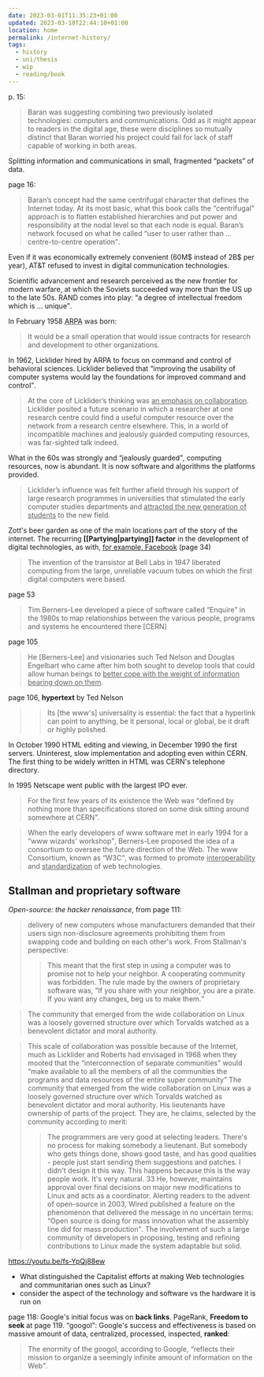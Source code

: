 ```yaml
---
date: 2023-03-01T11:35:23+01:00
updated: 2023-03-18T22:44:10+01:00
location: home
permalink: /internet-history/
tags:
  - history
  - uni/thesis
  - wip
  - reading/book
---
```


p. 15:

> Baran was suggesting combining two previously isolated technologies: computers and communications. Odd as it might appear to readers in the digital age, these were disciplines so mutually distinct that Baran worried his project could fail for lack of staff capable of working in both areas.

Splitting information and communications in small, fragmented <q>packets</q> of data.

page 16:

> Baran’s concept had the same centrifugal character that defines the Internet today. At its most basic, what this book calls the <q>centrifugal</q> approach is to flatten established hierarchies and put power and responsibility at the nodal level so that each node is equal. Baran’s network focused on what he called <q>user to user rather than … centre-to-centre operation</q>.

Even if it was economically extremely convenient (60M$ instead of 2B$ per year), AT&T refused to invest in digital communication technologies.

Scientific advancement and research perceived as the new frontier for modern warfare, at which the Soviets succeeded way more than the US up to the late 50s. RAND comes into play: <q>a degree of intellectual freedom which is … unique</q>.

In February 1958 <abbr title='Advanced Research Projects Agency'>ARPA</abbr> was born:

> It would be a small operation that would issue contracts for research and development to other organizations.

In 1962, Licklider hired by ARPA to focus on command and control of behavioral sciences. Licklider believed that <q>improving the usability of computer systems would lay the foundations for improved command and control</q>.

> At the core of Licklider’s thinking was <u>an emphasis on collaboration</u>. Licklider posited a future scenario in which a researcher at one research centre could find a useful computer resource over the network from a research centre elsewhere. This, in a world of incompatible machines and jealously guarded computing resources, was far-sighted talk indeed.

What in the 60s was strongly and <q>jealously guarded</q>, computing resources, now is abundant. It is now software and algorithms the platforms provided.

> Licklider’s influence was felt further afield through his support of large research programmes in universities that stimulated the early computer studies departments and <u>attracted the new generation of students</u> to the new field.

Zott's beer garden as one of the main locations part of the story of the internet. The recurring **[[Partying|partying]] factor** in the development of digital technologies, as with, [for example, Facebook](https://wired.com/story/sex-beer-and-coding-inside-facebooks-wild-early-days 'Sex, Beer, and Coding: Inside Facebook’s Wild Early Days in Palo Alto | WIRED') (page 34)

> The invention of the transistor at Bell Labs in 1947 liberated computing from the large, unreliable vacuum tubes on which the first digital computers were based.

page 53

> Tim Berners-Lee developed a piece of software called <q>Enquire</q> in the 1980s to map relationships between the various people, programs and systems he encountered there \[CERN\]

page 105

> He \[Berners-Lee\] and visionaries such Ted Nelson and Douglas Engelbart who came after him both sought to develop tools that could allow human beings to <u>better cope with the weight of information bearing down on them</u>.

page 106, **hypertext** by Ted Nelson

> > Its \[the www's\] universality is essential: the fact that a hyperlink can point to anything, be it personal, local or global, be it draft or highly polished.

In October 1990 HTML editing and viewing, in December 1990 the first servers. Uninterest, slow implementation and adopting even within CERN. The first thing to be widely written in HTML was CERN's telephone directory.

In 1995 Netscape went public with the largest IPO ever.

> For the first few years of its existence the Web was <q>defined by nothing more than specifications stored on some disk sitting around somewhere at CERN</q>.

> When the early developers of www software met in early 1994 for a <q>www wizards' workshop</q>, Berners-Lee proposed the idea of a consortium to oversee the future direction of the Web. The www Consortium, known as <q>W3C</q>, was formed to promote <u class='double'>interoperability</u> and <u>standardization</u> of web technologies.

## Stallman and proprietary software

<cite>Open-source: the hacker renaissance</cite>, from page 111:

> delivery of new computers whose manufacturers demanded that their users sign non-disclosure agreements prohibiting them from swapping code and building on each other's work. From Stallman's perspective:
>
> > This meant that the first step in using a computer was to promise not to help your neighbor. A cooperating community was forbidden. The rule made by the owners of proprietary software was, <q>If you share with your neighbor, you are a pirate. If you want any changes, beg us to make them.</q>

> The community that emerged from the wide collaboration on Linux was a loosely governed structure over which Torvalds watched as a benevolent dictator and moral authority.

> This scale of collaboration was possible because of the Internet, much as Licklider and Roberts had envisaged in 1968 when they mooted that the <q>interconnection of separate communities</q> would <q>make available to all the members of all the communities the programs and data resources of the entire super community</q> The community that emerged from the wide collaboration on Linux was a loosely governed structure over which Torvalds watched as benevolent dictator and moral authority. His lieutenants have ownership of parts of the project.
They are, he claims, selected by the community according to merit:
>
> > The programmers are very good at selecting leaders. There's no process for making somebody a lieutenant. But somebody who gets things done, shows good taste, and has good qualities - people just start sending them suggestions and patches. I didn't design it this way. This happens because this is the way people work. It's very natural. 33
> He, however, maintains approval over final decisions on major new modifications to Linux and acts as a coordinator. Alerting readers to the advent of open-source in 2003, Wired published a feature on the phenomenon that delivered the message in no uncertain terms: <q>Open source is doing for mass innovation what the assembly line did for mass production</q>. The involvement of such a large community of developers in proposing, testing and refining contributions to Linux made the system adaptable but solid.

https://youtu.be/fs-YpQj88ew

<div class='red box'>
	<ul><li>What distinguished the Capitalist efforts at making Web technologies and communitarian ones such as Linux?</li>
	<li>consider the aspect of the technology and software vs the hardware it is run on</li></ul>
</div>

page 118: Google's initial focus was on **back links**. PageRank, **Freedom to seek** at page 119. <q>googol</q>: Google's success and effectiveness is based on massive amount of data, centralized, processed, inspected, **ranked**:

> The enormity of the googol, according to Google, <q>reflects their mission to organize a seemingly infinite amount of information on the Web</q>.